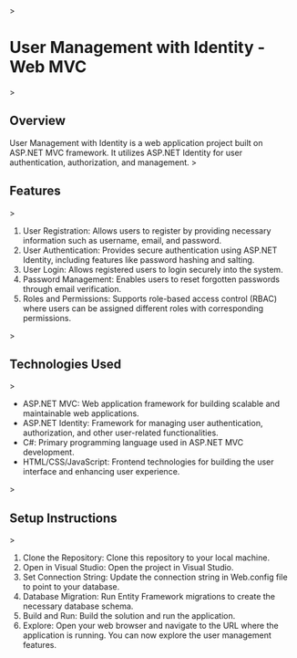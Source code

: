 
<!DOCTYPE html>
<html lang="en">
<head>
    <meta charset="UTF-8">
    <meta name="viewport" content="width=device-width, initial-scale=1.0">
    <title>User Management with Identity - Web MVC</title>
</head>
<body>
>
    <h1>User Management with Identity - Web MVC</h1>
>
    <h2>Overview</h2>
    <p>User Management with Identity is a web application project built on ASP.NET MVC framework. It utilizes ASP.NET Identity for user authentication, authorization, and management. 
>
    <h2>Features</h2>
>
    <ol>
        <li>User Registration: Allows users to register by providing necessary information such as username, email, and password.</li>
        <li>User Authentication: Provides secure authentication using ASP.NET Identity, including features like password hashing and salting.</li>
        <li>User Login: Allows registered users to login securely into the system.</li>
        <li>Password Management: Enables users to reset forgotten passwords through email verification.</li>
        <li>Roles and Permissions: Supports role-based access control (RBAC) where users can be assigned different roles with corresponding permissions.</li>
    </ol>
>
    <h2>Technologies Used</h2>
>
    <ul>
        <li>ASP.NET MVC: Web application framework for building scalable and maintainable web applications.</li>
        <li>ASP.NET Identity: Framework for managing user authentication, authorization, and other user-related functionalities.</li>
        <li>C#: Primary programming language used in ASP.NET MVC development.</li>
        <li>HTML/CSS/JavaScript: Frontend technologies for building the user interface and enhancing user experience.</li>
    </ul>
>
    <h2>Setup Instructions</h2>
>
    <ol>
        <li>Clone the Repository: Clone this repository to your local machine.</li>
        <li>Open in Visual Studio: Open the project in Visual Studio.</li>
        <li>Set Connection String: Update the connection string in Web.config file to point to your database.</li>
        <li>Database Migration: Run Entity Framework migrations to create the necessary database schema.</li>
        <li>Build and Run: Build the solution and run the application.</li>
        <li>Explore: Open your web browser and navigate to the URL where the application is running. You can now explore the user management features.</li>
    </ol>

    

    
</body>
</html>
